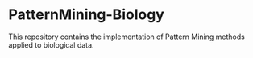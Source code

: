 # PatternMining-Biology
This repository contains the implementation of Pattern Mining methods applied to biological data.
